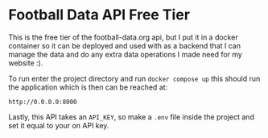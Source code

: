 # Football Data API Free Tier

This is the free tier of the football-data.org api, but I put it in a docker container so it can be deployed and used with as a backend that I can manage 
the data and do any extra data operations I made need for my website :). 


To run enter the project directory and run `docker compose up` this should run the application which is then can be reached at:

`http://0.0.0.0:8000` 

Lastly, this API takes an `API_KEY`, so make a `.env` file inside the project and set it equal to your on API key.
